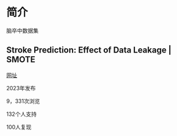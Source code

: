 # 简介
脑卒中数据集

## Stroke Prediction: Effect of Data Leakage | SMOTE

[网址](https://www.kaggle.com/code/tanmay111999/stroke-prediction-effect-of-data-leakage-smote)

2023年发布

9，331次浏览

132个人支持

100人复现









